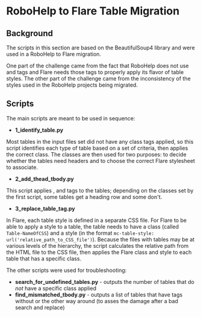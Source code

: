 # RoboHelp to Flare Table Migration

## Background
The scripts in this section are based on the BeautifulSoup4 library and were used in a RoboHelp to Flare migration. 

One part of the challenge came from the fact that RoboHelp does not use <thead> and <tbody> tags and Flare needs those tags to properly apply its flavor of table styles. The other part of the challenge came from the inconsistency of the styles used in the RoboHelp projects being migrated.

## Scripts
The main scripts are meant to be used in sequence:
* **1_identify_table.py**

Most tables in the input files set did not have any class tags applied, so this script identifies each type of table based on a set of criteria, then applies the correct class. The classes are then used for two purposes: to decide whether the tables need headers and to choose the correct Flare stylesheet to associate.

* **2_add_thead_tbody.py**

This script applies <thead>, <th> and <tbody> tags to the tables; depending on the classes set by the first script, some tables get a heading row and some don't.

* **3_replace_table_tag.py**

In Flare, each table style is defined in a separate CSS file. For Flare to be able to apply a style to a table, the table needs to have a class (called `Table-NameOfCSS`) and a style (in the format `mc-table-style: url('relative_path_to_CSS_file')`). Because the files with tables may be at various levels of the hierarchy, the script calculates the relative path from the HTML file to the CSS file, then applies the Flare class and style to each table that has a specific class.

The other scripts were used for troubleshooting:
* **search_for_undefined_tables.py** - outputs the number of tables that do *not* have a specific class applied
* **find_mismatched_tbody.py** - outputs a list of tables that have <tbody> tags without </tbody> or the other way around (to asses the damage after a bad search and replace)